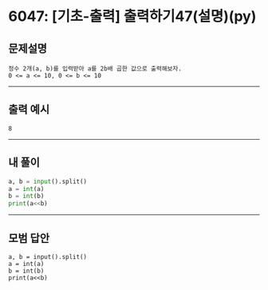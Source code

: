 # 6047: [기초-출력] 출력하기47(설명)(py)
## 문제설명
```
정수 2개(a, b)를 입력받아 a를 2b배 곱한 값으로 출력해보자.
0 <= a <= 10, 0 <= b <= 10
```
***
## 출력 예시
~~~
8
~~~
***
## 내 풀이
```python
a, b = input().split() 
a = int(a) 
b = int(b) 
print(a<<b)

````
***
## 모범 답안
~~~pyhton
a, b = input().split() 
a = int(a) 
b = int(b) 
print(a<<b)

~~~